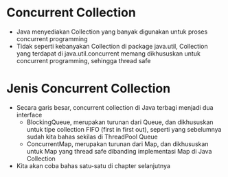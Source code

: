 # Concurrent Collection

 - Java menyediakan Collection yang banyak digunakan untuk proses concurrent programming
 - Tidak seperti kebanyakan Collection di package java.util, Collection yang terdapat di java.util.concurrent memang
   dikhususkan untuk concurrent programming, sehingga thread safe

# Jenis Concurrent Collection

- Secara garis besar, concurrent collection di Java terbagi menjadi dua interface
  - BlockingQueue, merupakan turunan dari Queue, dan dikhususkan untuk tipe collection FIFO (first in first out), seperti yang sebelumnya sudah kita bahas sekilas di ThreadPool Queue 
  - ConcurrentMap, merupakan turunan dari Map, dan dikhususkan untuk Map yang thread safe dibanding implementasi Map di Java Collection 
- Kita akan coba bahas satu-satu di chapter selanjutnya 
